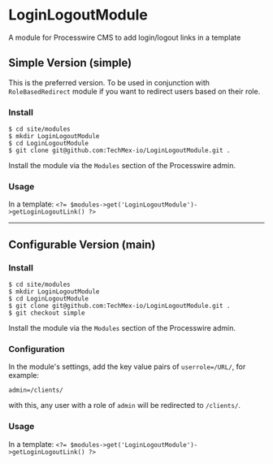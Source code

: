 # LoginLogoutModule
A module for Processwire CMS to add login/logout links in a template

## Simple Version (simple)
This is the preferred version. To be used in conjunction with `RoleBasedRedirect` module if you want to redirect users based on their role.

### Install
```
$ cd site/modules
$ mkdir LoginLogoutModule
$ cd LoginLogoutModule
$ git clone git@github.com:TechMex-io/LoginLogoutModule.git .
```

Install the module via the `Modules` section of the Processwire admin.

### Usage
In a template:
`<?= $modules->get('LoginLogoutModule')->getLoginLogoutLink() ?>`


---

## Configurable Version (main)

### Install

```
$ cd site/modules
$ mkdir LoginLogoutModule
$ cd LoginLogoutModule
$ git clone git@github.com:TechMex-io/LoginLogoutModule.git .
$ git checkout simple
```

Install the module via the `Modules` section of the Processwire admin.

### Configuration
In the module's settings, add the key value pairs of `userrole=/URL/`, for example:
```
admin=/clients/
```
with this, any user with a role of `admin` will be redirected to `/clients/`.

### Usage
In a template:
`<?= $modules->get('LoginLogoutModule')->getLoginLogoutLink() ?>`
